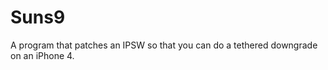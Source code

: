 Suns9
=====

A program that patches an IPSW so that you can do a tethered downgrade on an iPhone 4.
